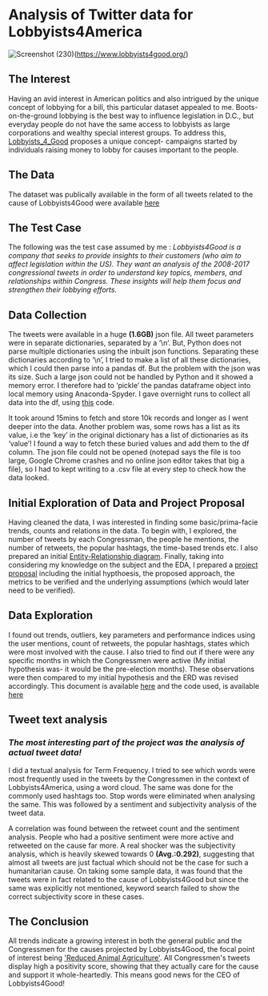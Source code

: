# Analysis of Twitter data for Lobbyists4America
![Screenshot (230)](https://user-images.githubusercontent.com/65482013/83346603-88199f80-a33b-11ea-89f2-202c73779aab.jpg)(https://www.lobbyists4good.org/)

## The Interest
Having an avid interest in American politics and also intrigued by the unique concept of lobbying for a bill, this particular dataset appealed to me.
Boots-on-the-ground lobbying is the best way to influence legislation in D.C., but everyday people do not have the same access to lobbyists as large corporations and wealthy special interest groups.
To address this, [Lobbyists_4_Good](https://www.lobbyists4good.org/) proposes a unique concept- campaigns started by individuals raising money to lobby for causes important to the people.

## The Data
The dataset was publically available in the form of all tweets related to the cause of Lobbyists4Good were available [here](https://www.dropbox.com/sh/qrq1pcjsji0v03u/AAC639WcH58tM0YZperwY388a?dl=0)

## The Test Case
The following was the test case assumed by me : _Lobbyists4Good is a company that seeks to provide insights to their customers (who aim to affect legislation within the US). They want an analysis of the 2008-2017 congressional tweets in order to understand key topics, members, and relationships within Congress. These insights will help them focus and strengthen their lobbying efforts._

## Data Collection

The tweets were available in a huge **(1.6GB)** json file. All tweet parameters were in separate dictionaries, separated by a ‘\n’. But, Python does not parse multiple dictionaries using the inbuilt json functions.
Separating these dictionaries according to ‘\n’, I tried to make a list of all these dictionaries, which I could then parse into a pandas df. But the problem with the json was its size. Such a large json could not be handled by Python and it showed a memory error.
I therefore had to ‘pickle’ the pandas dataframe object into local memory using Anaconda-Spyder. I gave overnight runs to collect all data into the df, using [this](https://github.com/pranavtumkur/Lobbyists4America-tweets-and-users/blob/master/Making%20df%20from%20tweets_json.py) code.

It took around 15mins to fetch and store 10k records and longer as I went deeper into the data. Another problem was, some rows has a list as its value, i.e the ‘key’ in the original dictionary has a list of dictionaries as its ‘value’! I found a way to fetch these buried values and add them to the df column.
The json file could not be opened (notepad says the file is too large, Google Chrome crashes and no online json editor takes that big a file), so I had to kept writing to a .csv file at every step to check how the data looked.

## Initial Exploration of Data and Project Proposal

Having cleaned the data, I was interested in finding some basic/prima-facie trends, counts and relations in the data. To begin with, I explored, the number of tweets by each Congressman, the people he mentions, the number of retweets, the popular hashtags, the time-based trends etc. I also prepared an initial [Entity-Relationship diagram](https://github.com/pranavtumkur/Lobbyists4America-tweets-and-users/blob/master/ER%20diagram.pdf).
Finally, taking into considering my knowledge on the subject and the EDA, I prepared a [project proposal](https://github.com/pranavtumkur/Lobbyists4America-tweets-and-users/blob/master/Developing%20a%20Project%20Proposal.docx) including the initial hypthoesis, the proposed approach, the metrics to be verified and the underlying assumptions (which would later need to be verified).

## Data Exploration

I found out trends, outliers, key parameters and performance indices using the user mentions, count of retweets, the popular hashtags, states which were most involved with the cause. I also tried to find out if there were any specific months in which the Congressmen were active (My initial hypothesis was- it would be the pre-election months). These observations were then compared to my initial hypothesis and the ERD was revised accordingly. This document is available [here](https://github.com/pranavtumkur/Lobbyists4America-tweets-and-users/blob/master/Descriptive%20Statistics%20and%20comparison%20with%20the%20initial%20hypothesis.docx) and the code used, is available [here](https://github.com/pranavtumkur/Lobbyists4America-tweets-and-users/blob/master/Exploration%20of%20data.py)

## Tweet text analysis
### *The most interesting part of the project was the analysis of actual tweet data!*

I did a textual analysis for Term Frequency. I tried to see which words were most frequently used in the tweets by the Congressmen in the context of Lobbyists4America, using a word cloud. The same was done for the commonly used hashtags too. Stop words were eliminated when analysing the same. This was followed by a sentiment and subjectivity analysis of the tweet data.

A correlation was found between the retweet count and the sentiment analysis. People who had a positive sentiment were more active and retweeted on the cause far more. A real shocker was the subjectivity analysis, which is heavily skewed towards 0 **(Avg.:0.292)**, suggesting that almost all tweets are just factual which should not be the case for such a humanitarian cause. On taking some sample data, it was found that the tweets were in fact related to the cause of Lobbyists4Good but since the same was explicitly not mentioned, keyword search failed to show the correct subjectivity score in these cases.

## The Conclusion

All trends indicate a growing interest in both the general public and the Congressmen for the causes projected by Lobbyists4Good, the focal point of interest being <ins>'Reduced Animal Agriculture'</ins>. All Congressmen's tweets display high a positivity score, showing that they actually care for the cause and support it whole-heartedly. This means good news for the CEO of Lobbyists4Good!
